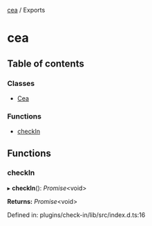 [cea](README.md) / Exports

# cea

## Table of contents

### Classes

- [Cea](classes/cea.md)

### Functions

- [checkIn](modules.md#checkin)

## Functions

### checkIn

▸ **checkIn**(): *Promise*<void\>

**Returns:** *Promise*<void\>

Defined in: plugins/check-in/lib/src/index.d.ts:16
